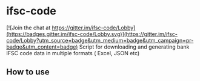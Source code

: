 # ifsc-code

[![Join the chat at https://gitter.im/ifsc-code/Lobby](https://badges.gitter.im/ifsc-code/Lobby.svg)](https://gitter.im/ifsc-code/Lobby?utm_source=badge&utm_medium=badge&utm_campaign=pr-badge&utm_content=badge)
Script for downloading and generating bank IFSC code data in multiple formats ( Excel, JSON etc)

## How to use 
